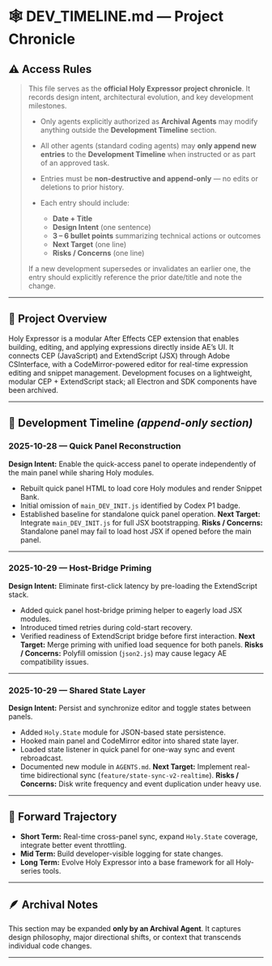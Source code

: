 # 🕸️ **DEV_TIMELINE.md — Project Chronicle**

## ⚠️ Access Rules

> This file serves as the **official Holy Expressor project chronicle**.
> It records design intent, architectural evolution, and key development milestones.
>
> * Only agents explicitly authorized as **Archival Agents** may modify anything outside the **Development Timeline** section.
> * All other agents (standard coding agents) may **only append new entries** to the **Development Timeline** when instructed or as part of an approved task.
> * Entries must be **non-destructive and append-only** — no edits or deletions to prior history.
> * Each entry should include:
>
>   * **Date + Title**
>   * **Design Intent** (one sentence)
>   * **3 – 6 bullet points** summarizing technical actions or outcomes
>   * **Next Target** (one line)
>   * **Risks / Concerns** (one line)
>
> If a new development supersedes or invalidates an earlier one, the entry should explicitly reference the prior date/title and note the change.

---

## 🧭 Project Overview

Holy Expressor is a modular After Effects CEP extension that enables building, editing, and applying expressions directly inside AE’s UI.
It connects CEP (JavaScript) and ExtendScript (JSX) through Adobe CSInterface, with a CodeMirror-powered editor for real-time expression editing and snippet management.
Development focuses on a lightweight, modular CEP + ExtendScript stack; all Electron and SDK components have been archived.

---

## 📜 Development Timeline  *(append-only section)*

### 2025-10-28 — Quick Panel Reconstruction

**Design Intent:** Enable the quick-access panel to operate independently of the main panel while sharing Holy modules.

* Rebuilt quick panel HTML to load core Holy modules and render Snippet Bank.
* Initial omission of `main_DEV_INIT.js` identified by Codex P1 badge.
* Established baseline for standalone quick panel operation.
  **Next Target:** Integrate `main_DEV_INIT.js` for full JSX bootstrapping.
  **Risks / Concerns:** Standalone panel may fail to load host JSX if opened before the main panel.

---

### 2025-10-29 — Host-Bridge Priming

**Design Intent:** Eliminate first-click latency by pre-loading the ExtendScript stack.

* Added quick panel host-bridge priming helper to eagerly load JSX modules.
* Introduced timed retries during cold-start recovery.
* Verified readiness of ExtendScript bridge before first interaction.
  **Next Target:** Merge priming with unified load sequence for both panels.
  **Risks / Concerns:** Polyfill omission (`json2.js`) may cause legacy AE compatibility issues.

---

### 2025-10-29 — Shared State Layer

**Design Intent:** Persist and synchronize editor and toggle states between panels.

* Added `Holy.State` module for JSON-based state persistence.
* Hooked main panel and CodeMirror editor into shared state layer.
* Loaded state listener in quick panel for one-way sync and event rebroadcast.
* Documented new module in `AGENTS.md`.
  **Next Target:** Implement real-time bidirectional sync (`feature/state-sync-v2-realtime`).
  **Risks / Concerns:** Disk write frequency and event duplication under heavy use.

---

## 🔮 Forward Trajectory

* **Short Term:** Real-time cross-panel sync, expand `Holy.State` coverage, integrate better event throttling.
* **Mid Term:** Build developer-visible logging for state changes.
* **Long Term:** Evolve Holy Expressor into a base framework for all Holy-series tools.

---

## 🪶 Archival Notes

This section may be expanded **only by an Archival Agent**.
It captures design philosophy, major directional shifts, or context that transcends individual code changes.

---


